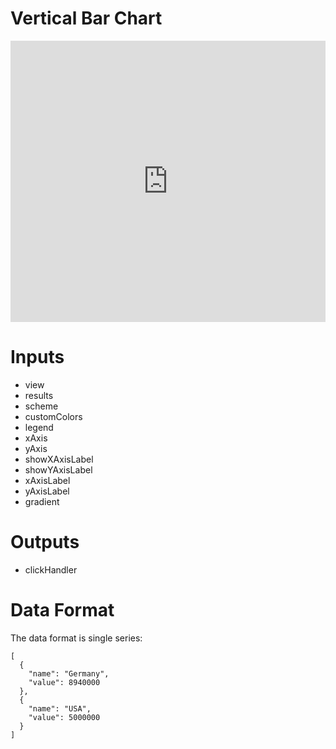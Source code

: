 # Vertical Bar Chart

<iframe width="100%" height="450" frameborder="0" src="https://embed.plnkr.co/IPhMUjOHEhzncDzxRgRm?show=preview"></iframe>

# Inputs
* view
* results
* scheme
* customColors
* legend
* xAxis
* yAxis
* showXAxisLabel
* showYAxisLabel
* xAxisLabel
* yAxisLabel
* gradient

# Outputs
* clickHandler

# Data Format
The data format is single series:

```
[
  {
    "name": "Germany",
    "value": 8940000
  },
  {
    "name": "USA",
    "value": 5000000
  }
]
```
